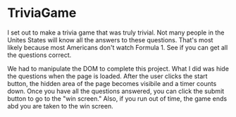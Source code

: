 # TriviaGame

I set out to make a trivia game that was truly trivial.  Not many people in the Unites States will know all the answers to these questions.  That's most likely because most Americans don't watch Formula 1.  See if you can get all the questions correct.

We had to manipulate the DOM to complete this project.  What I did was hide the questions when the page is loaded.  After the user clicks the start button, the hidden area of the page becomes visibile and a timer counts down.  Once you have all the questions answered, you can click the submit button to go to the "win screen."  Also, if you run out of time, the game ends abd you are taken to the win screen.
